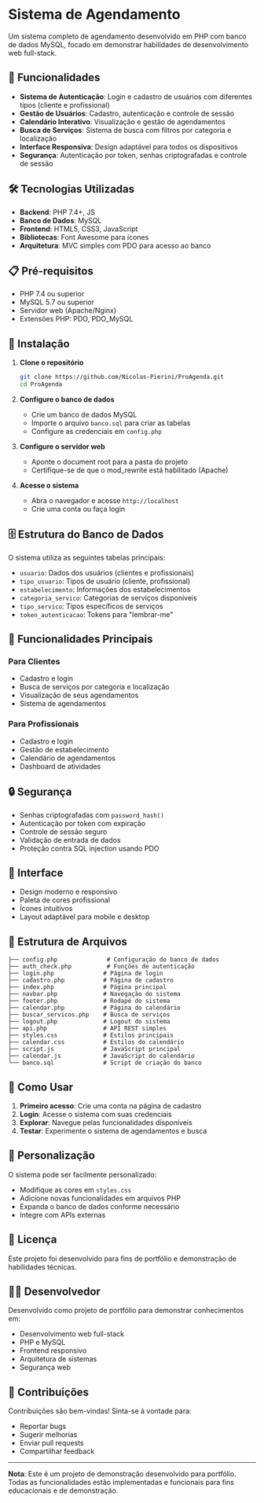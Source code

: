 # Sistema de Agendamento

Um sistema completo de agendamento desenvolvido em PHP com banco de dados MySQL, focado em demonstrar habilidades de desenvolvimento web full-stack.

## 🚀 Funcionalidades

- **Sistema de Autenticação**: Login e cadastro de usuários com diferentes tipos (cliente e profissional)
- **Gestão de Usuários**: Cadastro, autenticação e controle de sessão
- **Calendário Interativo**: Visualização e gestão de agendamentos
- **Busca de Serviços**: Sistema de busca com filtros por categoria e localização
- **Interface Responsiva**: Design adaptável para todos os dispositivos
- **Segurança**: Autenticação por token, senhas criptografadas e controle de sessão

## 🛠️ Tecnologias Utilizadas

- **Backend**: PHP 7.4+, JS
- **Banco de Dados**: MySQL
- **Frontend**: HTML5, CSS3, JavaScript
- **Bibliotecas**: Font Awesome para ícones
- **Arquitetura**: MVC simples com PDO para acesso ao banco

## 📋 Pré-requisitos

- PHP 7.4 ou superior
- MySQL 5.7 ou superior
- Servidor web (Apache/Nginx)
- Extensões PHP: PDO, PDO_MySQL

## 🔧 Instalação

1. **Clone o repositório**
   ```bash
   git clone https://github.com/Nicolas-Pierini/ProAgenda.git
   cd ProAgenda
   ```

2. **Configure o banco de dados**
   - Crie um banco de dados MySQL
   - Importe o arquivo `banco.sql` para criar as tabelas
   - Configure as credenciais em `config.php`

3. **Configure o servidor web**
   - Aponte o document root para a pasta do projeto
   - Certifique-se de que o mod_rewrite está habilitado (Apache)

4. **Acesse o sistema**
   - Abra o navegador e acesse `http://localhost`
   - Crie uma conta ou faça login

## 🗄️ Estrutura do Banco de Dados

O sistema utiliza as seguintes tabelas principais:

- `usuario`: Dados dos usuários (clientes e profissionais)
- `tipo_usuario`: Tipos de usuário (cliente, profissional)
- `estabelecimento`: Informações dos estabelecimentos
- `categoria_servico`: Categorias de serviços disponíveis
- `tipo_servico`: Tipos específicos de serviços
- `token_autenticacao`: Tokens para "lembrar-me"

## 📱 Funcionalidades Principais

### Para Clientes
- Cadastro e login
- Busca de serviços por categoria e localização
- Visualização de seus agendamentos
- Sistema de agendamentos

### Para Profissionais
- Cadastro e login
- Gestão de estabelecimento
- Calendário de agendamentos
- Dashboard de atividades

## 🔒 Segurança

- Senhas criptografadas com `password_hash()`
- Autenticação por token com expiração
- Controle de sessão seguro
- Validação de entrada de dados
- Proteção contra SQL injection usando PDO

## 🎨 Interface

- Design moderno e responsivo
- Paleta de cores profissional
- Ícones intuitivos
- Layout adaptável para mobile e desktop

## 📁 Estrutura de Arquivos

```
├── config.php              # Configuração do banco de dados
├── auth_check.php          # Funções de autenticação
├── login.php              # Página de login
├── cadastro.php           # Página de cadastro
├── index.php              # Página principal
├── navbar.php             # Navegação do sistema
├── footer.php             # Rodapé do sistema
├── calendar.php           # Página do calendário
├── buscar_servicos.php    # Busca de serviços
├── logout.php             # Logout do sistema
├── api.php                # API REST simples
├── styles.css             # Estilos principais
├── calendar.css           # Estilos do calendário
├── script.js              # JavaScript principal
├── calendar.js            # JavaScript do calendário
└── banco.sql              # Script de criação do banco
```

## 🚀 Como Usar

1. **Primeiro acesso**: Crie uma conta na página de cadastro
2. **Login**: Acesse o sistema com suas credenciais
3. **Explorar**: Navegue pelas funcionalidades disponíveis
4. **Testar**: Experimente o sistema de agendamentos e busca

## 🔧 Personalização

O sistema pode ser facilmente personalizado:

- Modifique as cores em `styles.css`
- Adicione novas funcionalidades em arquivos PHP
- Expanda o banco de dados conforme necessário
- Integre com APIs externas

## 📝 Licença

Este projeto foi desenvolvido para fins de portfólio e demonstração de habilidades técnicas.

## 👨‍💻 Desenvolvedor

Desenvolvido como projeto de portfólio para demonstrar conhecimentos em:
- Desenvolvimento web full-stack
- PHP e MySQL
- Frontend responsivo
- Arquitetura de sistemas
- Segurança web

## 🤝 Contribuições

Contribuições são bem-vindas! Sinta-se à vontade para:
- Reportar bugs
- Sugerir melhorias
- Enviar pull requests
- Compartilhar feedback

---

**Nota**: Este é um projeto de demonstração desenvolvido para portfólio. Todas as funcionalidades estão implementadas e funcionais para fins educacionais e de demonstração.
